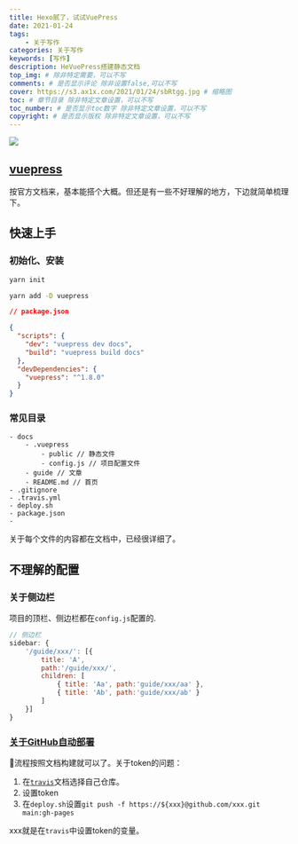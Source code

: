 ```yaml
---
title: Hexo腻了，试试VuePress
date: 2021-01-24
tags: 
    - 关于写作
categories: 关于写作
keywords: [写作]
description: HeVuePress搭建静态文档
top_img: # 除非特定需要，可以不写
comments: # 是否显示评论 除非设置false,可以不写
cover: https://s3.ax1x.com/2021/01/24/sbRtgg.jpg # 缩略图
toc: # 章节目录 除非特定文章设置，可以不写
toc_number: # 是否显示toc数字 除非特定文章设置，可以不写
copyright: # 是否显示版权 除非特定文章设置，可以不写
---
```



[![](https://ftp.bmp.ovh/imgs/2021/02/98ae095cfb040cb5.png)](https://github.com/LOUSANPANG/fe-workflow)


## [vuepress](https://vuepress.vuejs.org/zh/guide/)
按官方文档来，基本能搭个大概。但还是有一些不好理解的地方，下边就简单梳理下。

## 快速上手
### 初始化、安装
```bash
yarn init

yarn add -D vuepress
```

```json
// package.json

{
  "scripts": {
    "dev": "vuepress dev docs",
    "build": "vuepress build docs"
  },
  "devDependencies": {
    "vuepress": "^1.8.0"
  }
}

```

### 常见目录
```
- docs
    - .vuepress
        - public // 静态文件
        - config.js // 项目配置文件
    - guide // 文章
    - README.md // 首页
- .gitignore
- .travis.yml
- deploy.sh
- package.json
- 
```
关于每个文件的内容都在文档中，已经很详细了。

## 不理解的配置
### 关于侧边栏
项目的顶栏、侧边栏都在`config.js`配置的.
```js
// 侧边栏
sidebar: {
    '/guide/xxx/': [{
        title: 'A',
        path:'/guide/xxx/',
        children: [
            { title: 'Aa', path:'guide/xxx/aa' },
            { title: 'Ab', path:'guide/xxx/ab' }
        ]
    }]
}
```

### [关于GitHub自动部署](https://neveryu.github.io/2019/02/05/travis-ci/)
流程按照文档构建就可以了。关于token的问题：
1. 在[`travis`](https://travis-ci.org/)文档选择自己仓库。
2. 设置token
3. 在`deploy.sh`设置`git push -f https://${xxx}@github.com/xxx.git main:gh-pages`

xxx就是在`travis`中设置token的变量。



<br>
<br>
<br>
<br>
<br>